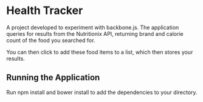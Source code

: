 # Health Tracker
A project developed to experiment with backbone.js. The application queries for results from the Nutritionix API, returning brand and calorie count of the food you searched for.

You can then click to add these food items to a list, which then stores your results.

## Running the Application
Run npm install and bower install to add the dependencies to your directory.